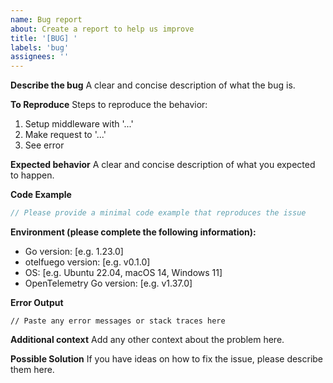 ```yaml
---
name: Bug report
about: Create a report to help us improve
title: '[BUG] '
labels: 'bug'
assignees: ''
---
```


**Describe the bug**
A clear and concise description of what the bug is.

**To Reproduce**
Steps to reproduce the behavior:
1. Setup middleware with '...'
2. Make request to '...'
3. See error

**Expected behavior**
A clear and concise description of what you expected to happen.

**Code Example**
```go
// Please provide a minimal code example that reproduces the issue
```

**Environment (please complete the following information):**
- Go version: [e.g. 1.23.0]
- otelfuego version: [e.g. v0.1.0]
- OS: [e.g. Ubuntu 22.04, macOS 14, Windows 11]
- OpenTelemetry Go version: [e.g. v1.37.0]

**Error Output**
```
// Paste any error messages or stack traces here
```

**Additional context**
Add any other context about the problem here.

**Possible Solution**
If you have ideas on how to fix the issue, please describe them here.